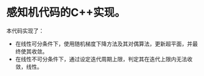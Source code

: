 # 感知机代码的C++实现。
本代码实现了：
+ 在线性可分条件下，使用随机梯度下降方法及其对偶算法，更新超平面，并最终使其收敛。
+ 在线性不可分条件下，通过设定迭代周期上限，判定其在迭代上限内无法收敛，线性。
